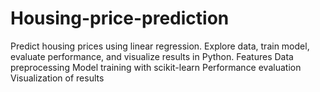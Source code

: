 # Housing-price-prediction
Predict housing prices using linear regression. Explore data, train model, evaluate performance, and visualize results in Python.
Features
Data preprocessing
Model training with scikit-learn
Performance evaluation
Visualization of results
